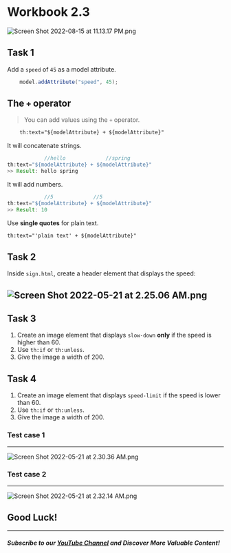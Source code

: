 # Workbook 2.3

![Screen Shot 2022-08-15 at 11.13.17 PM.png](https://firebasestorage.googleapis.com/v0/b/learnthepart-75aed.appspot.com/o/images%2Fbec816aa-3011-4d66-8607-a15e5717eae5?alt=media&token=574ef2bf-a753-4e88-9851-8db5f4836163)
## Task 1

Add a `speed` of `45` as a model attribute.
```java
    model.addAttribute("speed", 45);
```
## The `+` operator
>You can add values using the `+` operator.
```html
    th:text="${modelAttribute} + ${modelAttribute}"
```
It will concatenate strings.
```java
            //hello             //spring
th:text="${modelAttribute} + ${modelAttribute}"
>> Result: hello spring 
```
It will add numbers.
```java
            //5             //5
th:text="${modelAttribute} + ${modelAttribute}"
>> Result: 10 
```
Use  **single quotes** for plain text. 
```html
th:text="'plain text' + ${modelAttribute}"
```

## Task 2
Inside `sign.html`, create a header element that displays the speed:

![Screen Shot 2022-05-21 at 2.25.06 AM.png](https://firebasestorage.googleapis.com/v0/b/learnthepart-75aed.appspot.com/o/images%2F954d1ea0-d051-41a2-8e43-0f3dae49dfe5?alt=media&token=0caea4c4-d99a-4df9-81d1-5e0d418f119e)
-------


## Task 3
1. Create an image element that displays `slow-down` **only** if the speed is higher than 60. 
2. Use `th:if` or `th:unless`.
3. Give the image a width of 200.

## Task 4
1. Create an image element that displays `speed-limit` if the speed is lower than 60. 
2. Use `th:if` or `th:unless`.
3. Give the image a width of 200.

### Test case 1
----
![Screen Shot 2022-05-21 at 2.30.36 AM.png](https://firebasestorage.googleapis.com/v0/b/learnthepart-75aed.appspot.com/o/images%2F21722841-17b5-4488-b9d4-912d91637493?alt=media&token=053f22d3-2acb-4696-b1c5-eb0a7e0a1fde)
### Test case 2
----
![Screen Shot 2022-05-21 at 2.32.14 AM.png](https://firebasestorage.googleapis.com/v0/b/learnthepart-75aed.appspot.com/o/images%2Fa85d2b78-0201-4818-a1b7-d304dfe31738?alt=media&token=01983d45-31be-4358-9c0c-c0baa69ebbd6)


## Good Luck!

--------
##### Subscribe to our [YouTube Channel](https://www.youtube.com/@RayanSlim087?sub_confirmation=1) and Discover More Valuable Content!